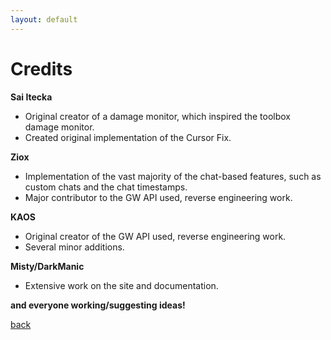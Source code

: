 ```yaml
---
layout: default
---
```


# Credits
**Sai Itecka**
* Original creator of a damage monitor, which inspired the toolbox damage monitor.
* Created original implementation of the Cursor Fix.

**Ziox**
* Implementation of the vast majority of the chat-based features, such as custom chats and the chat timestamps.
* Major contributor to the GW API used, reverse engineering work.

**KAOS**
* Original creator of the GW API used, reverse engineering work.
* Several minor additions.

**Misty/DarkManic**
* Extensive work on the site and documentation.

**and everyone working/suggesting ideas!**

[back](./)
